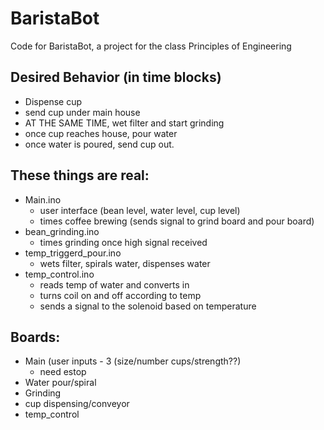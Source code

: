 # BaristaBot
Code for BaristaBot, a project for the class Principles of Engineering

## Desired Behavior (in time blocks)
- Dispense cup
- send cup under main house
- AT THE SAME TIME, wet filter and start grinding
- once cup reaches house, pour water
- once water is poured, send cup out.

## These things are real:
  - Main.ino
    - user interface (bean level, water level, cup level)
    - times coffee brewing (sends signal to grind board and pour board)
  - bean_grinding.ino
    - times grinding once high signal received
  - temp_triggerd_pour.ino
    - wets filter, spirals water, dispenses water
  - temp_control.ino
    - reads temp of water and converts in
    - turns coil on and off according to temp
    - sends a signal to the solenoid based on temperature
  
## Boards:
  - Main (user inputs - 3 (size/number cups/strength??)
    - need estop
  - Water pour/spiral
  - Grinding
  - cup dispensing/conveyor
  - temp_control
